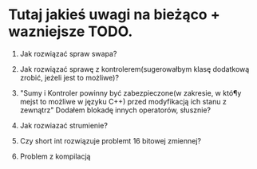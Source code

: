 Tutaj jakieś uwagi na bieżąco + wazniejsze TODO.
====

1. Jak rozwiązać spraw swapa?

2. Jak rozwiązać sprawę z kontrolerem(sugerowałbym klasę dodatkową zrobić, jeżeli jest to możliwe)?

3. "Sumy i Kontroler powinny być zabezpieczone(w zakresie, w któ¶y mejst to możliwe w języku C++) przed modyfikacją ich stanu z zewnątrz"
Dodałem blokadę innych operatorów, słusznie?

4. Jak rozwiazać strumienie?

5. Czy short int rozwiązuje problemt 16 bitowej zmiennej?

6. Problem z kompilacją
